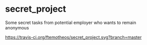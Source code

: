 # secret_project
Some secret tasks from potential employer who wants to remain anonymous

https://travis-ci.org/ftemotheos/secret_project.svg?branch=master
